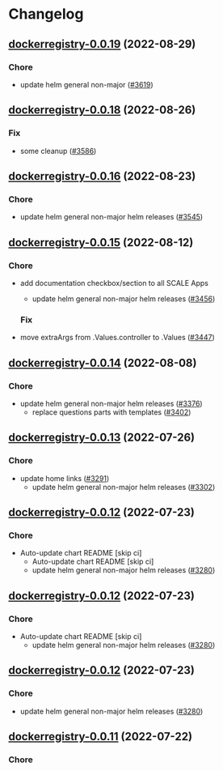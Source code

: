 # Changelog



## [dockerregistry-0.0.19](https://github.com/truecharts/charts/compare/dockerregistry-0.0.18...dockerregistry-0.0.19) (2022-08-29)

### Chore

- update helm general non-major ([#3619](https://github.com/truecharts/charts/issues/3619))




## [dockerregistry-0.0.18](https://github.com/truecharts/charts/compare/dockerregistry-0.0.16...dockerregistry-0.0.18) (2022-08-26)

### Fix

- some cleanup ([#3586](https://github.com/truecharts/charts/issues/3586))




## [dockerregistry-0.0.16](https://github.com/truecharts/charts/compare/dockerregistry-0.0.15...dockerregistry-0.0.16) (2022-08-23)

### Chore

- update helm general non-major helm releases ([#3545](https://github.com/truecharts/charts/issues/3545))




## [dockerregistry-0.0.15](https://github.com/truecharts/charts/compare/dockerregistry-0.0.14...dockerregistry-0.0.15) (2022-08-12)

### Chore

- add documentation checkbox/section to all SCALE Apps
  - update helm general non-major helm releases ([#3456](https://github.com/truecharts/charts/issues/3456))

  ### Fix

- move extraArgs from .Values.controller to .Values ([#3447](https://github.com/truecharts/charts/issues/3447))




## [dockerregistry-0.0.14](https://github.com/truecharts/charts/compare/dockerregistry-0.0.13...dockerregistry-0.0.14) (2022-08-08)

### Chore

- update helm general non-major helm releases ([#3376](https://github.com/truecharts/charts/issues/3376))
  - replace questions parts with templates ([#3402](https://github.com/truecharts/charts/issues/3402))




## [dockerregistry-0.0.13](https://github.com/truecharts/apps/compare/dockerregistry-0.0.12...dockerregistry-0.0.13) (2022-07-26)

### Chore

- update home links ([#3291](https://github.com/truecharts/apps/issues/3291))
  - update helm general non-major helm releases ([#3302](https://github.com/truecharts/apps/issues/3302))




## [dockerregistry-0.0.12](https://github.com/truecharts/apps/compare/dockerregistry-0.0.11...dockerregistry-0.0.12) (2022-07-23)

### Chore

- Auto-update chart README [skip ci]
  - Auto-update chart README [skip ci]
  - update helm general non-major helm releases ([#3280](https://github.com/truecharts/apps/issues/3280))




## [dockerregistry-0.0.12](https://github.com/truecharts/apps/compare/dockerregistry-0.0.11...dockerregistry-0.0.12) (2022-07-23)

### Chore

- Auto-update chart README [skip ci]
  - update helm general non-major helm releases ([#3280](https://github.com/truecharts/apps/issues/3280))




## [dockerregistry-0.0.12](https://github.com/truecharts/apps/compare/dockerregistry-0.0.11...dockerregistry-0.0.12) (2022-07-23)

### Chore

- update helm general non-major helm releases ([#3280](https://github.com/truecharts/apps/issues/3280))




## [dockerregistry-0.0.11](https://github.com/truecharts/apps/compare/dockerregistry-0.0.10...dockerregistry-0.0.11) (2022-07-22)

### Chore

